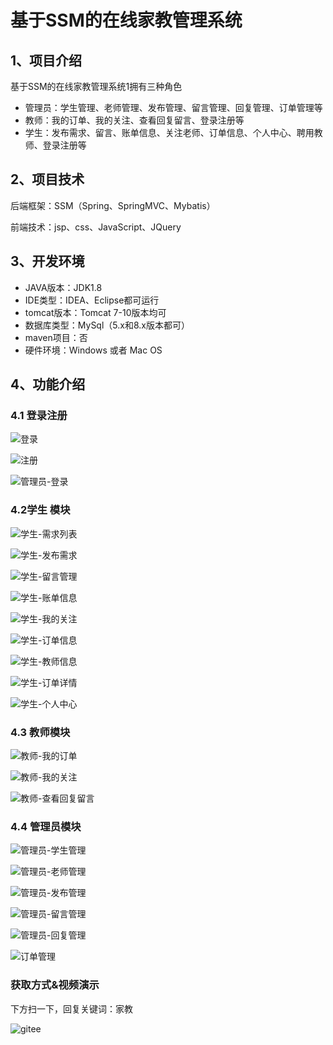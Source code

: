 # 基于SSM的在线家教管理系统



## 1、项目介绍

基于SSM的在线家教管理系统1拥有三种角色

- 管理员：学生管理、老师管理、发布管理、留言管理、回复管理、订单管理等
- 教师：我的订单、我的关注、查看回复留言、登录注册等
- 学生：发布需求、留言、账单信息、关注老师、订单信息、个人中心、聘用教师、登录注册等


## 2、项目技术

后端框架：SSM（Spring、SpringMVC、Mybatis）

前端技术：jsp、css、JavaScript、JQuery

## 3、开发环境

- JAVA版本：JDK1.8
- IDE类型：IDEA、Eclipse都可运行
- tomcat版本：Tomcat 7-10版本均可
- 数据库类型：MySql（5.x和8.x版本都可） 
- maven项目：否
- 硬件环境：Windows 或者 Mac OS


## 4、功能介绍

### 4.1 登录注册

![登录](https://project-images-1256969109.cos.ap-chongqing.myqcloud.com/Typora-Images/202208120850253.jpg)

![注册](https://project-images-1256969109.cos.ap-chongqing.myqcloud.com/Typora-Images/202208120850459.jpg)

![管理员-登录](https://project-images-1256969109.cos.ap-chongqing.myqcloud.com/Typora-Images/202208120850354.jpg)

### 4.2学生 模块

![学生-需求列表](https://project-images-1256969109.cos.ap-chongqing.myqcloud.com/Typora-Images/202208120851146.jpg)

![学生-发布需求](https://project-images-1256969109.cos.ap-chongqing.myqcloud.com/Typora-Images/202208120851181.jpg)

![学生-留言管理](https://project-images-1256969109.cos.ap-chongqing.myqcloud.com/Typora-Images/202208120851230.jpg)

![学生-账单信息](https://project-images-1256969109.cos.ap-chongqing.myqcloud.com/Typora-Images/202208120851911.jpg)

![学生-我的关注](https://project-images-1256969109.cos.ap-chongqing.myqcloud.com/Typora-Images/202208120851154.jpg)

![学生-订单信息](https://project-images-1256969109.cos.ap-chongqing.myqcloud.com/Typora-Images/202208120851020.jpg)

![学生-教师信息](https://project-images-1256969109.cos.ap-chongqing.myqcloud.com/Typora-Images/202208120851121.jpg)

![学生-订单详情](https://project-images-1256969109.cos.ap-chongqing.myqcloud.com/Typora-Images/202208120851325.jpg)

![学生-个人中心](https://project-images-1256969109.cos.ap-chongqing.myqcloud.com/Typora-Images/202208120851640.jpg)

### 4.3 教师模块

![教师-我的订单](https://project-images-1256969109.cos.ap-chongqing.myqcloud.com/Typora-Images/202208120851144.jpg)

![教师-我的关注](https://project-images-1256969109.cos.ap-chongqing.myqcloud.com/Typora-Images/202208120851704.jpg)

![教师-查看回复留言](https://project-images-1256969109.cos.ap-chongqing.myqcloud.com/Typora-Images/202208120851614.jpg)

### 4.4 管理员模块

![管理员-学生管理](https://project-images-1256969109.cos.ap-chongqing.myqcloud.com/Typora-Images/202208120852231.jpg)

![管理员-老师管理](https://project-images-1256969109.cos.ap-chongqing.myqcloud.com/Typora-Images/202208120852571.jpg)

![管理员-发布管理](https://project-images-1256969109.cos.ap-chongqing.myqcloud.com/Typora-Images/202208120852217.jpg)

![管理员-留言管理](https://project-images-1256969109.cos.ap-chongqing.myqcloud.com/Typora-Images/202208120852232.jpg)

![管理员-回复管理](https://project-images-1256969109.cos.ap-chongqing.myqcloud.com/Typora-Images/202208120852307.jpg)

![订单管理](https://project-images-1256969109.cos.ap-chongqing.myqcloud.com/Typora-Images/202208120852567.jpg)

### 获取方式&视频演示

下方扫一下，回复关键词：家教

![gitee](https://project-images-1256969109.cos.ap-chongqing.myqcloud.com/Typora-Images/202309291447341.png)

